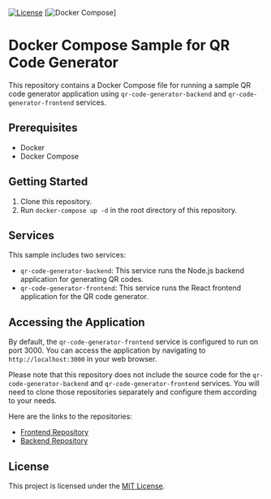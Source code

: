 [![License](https://img.shields.io/badge/License-MIT-blue?style=for-the-badge)](https://opensource.org/licenses/MIT)
[![Docker Compose](https://img.shields.io/badge/docker-compose?style=for-the-badge&logo=docker&logoColor=%23f45283&color=%230898e8)]


# Docker Compose Sample for QR Code Generator

This repository contains a Docker Compose file for running a sample QR code generator application using `qr-code-generator-backend` and `qr-code-generator-frontend` services. 

## Prerequisites

- Docker
- Docker Compose

## Getting Started

1. Clone this repository.
2. Run `docker-compose up -d` in the root directory of this repository.

## Services

This sample includes two services:

- `qr-code-generator-backend`: This service runs the Node.js backend application for generating QR codes.
- `qr-code-generator-frontend`: This service runs the React frontend application for the QR code generator.

## Accessing the Application

By default, the `qr-code-generator-frontend` service is configured to run on port 3000. You can access the application by navigating to `http://localhost:3000` in your web browser.

Please note that this repository does not include the source code for the `qr-code-generator-backend` and `qr-code-generator-frontend` services. You will need to clone those repositories separately and configure them according to your needs.


Here are the links to the repositories:

- [Frontend Repository](https://github.com/AugustoLL/Qr-Code-Generator-Frontend)
- [Backend Repository](https://github.com/AugustoLL/Qr-Code-Generator-Backend)

## License

This project is licensed under the [MIT License](LICENSE).